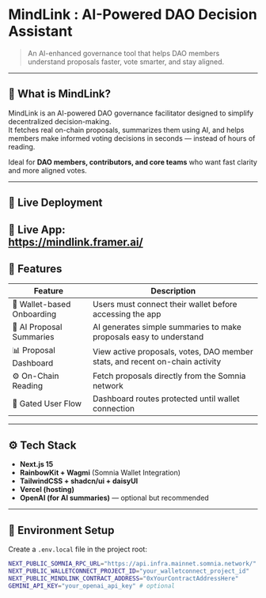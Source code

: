 # MindLink : AI-Powered DAO Decision Assistant

> An AI-enhanced governance tool that helps DAO members understand proposals faster, vote smarter, and stay aligned.

---

## 📌 What is MindLink?

MindLink is an AI-powered DAO governance facilitator designed to simplify decentralized decision-making.  
It fetches real on-chain proposals, summarizes them using AI, and helps members make informed voting decisions in seconds — instead of hours of reading.

Ideal for **DAO members, contributors, and core teams** who want fast clarity and more aligned votes.

---

## 🚀 Live Deployment

🔗 **Live App:**  
https://mindlink.framer.ai/
---

## 🧩 Features

| Feature | Description |
|--------|--------------|
| 🔗 Wallet-based Onboarding | Users must connect their wallet before accessing the app |
| 🧠 AI Proposal Summaries | AI generates simple summaries to make proposals easy to understand |
| 📊 Proposal Dashboard | View active proposals, votes, DAO member stats, and recent on-chain activity |
| ⚙️ On-Chain Reading | Fetch proposals directly from the Somnia network |
| 🔐 Gated User Flow | Dashboard routes protected until wallet connection |

---

## ⚙️ Tech Stack

- **Next.js 15**
- **RainbowKit + Wagmi** (Somnia Wallet Integration)
- **TailwindCSS + shadcn/ui + daisyUI**
- **Vercel (hosting)**
- **OpenAI (for AI summaries)** — optional but recommended

---

## 🔧 Environment Setup

Create a `.env.local` file in the project root:

```bash
NEXT_PUBLIC_SOMNIA_RPC_URL="https://api.infra.mainnet.somnia.network/"
NEXT_PUBLIC_WALLETCONNECT_PROJECT_ID="your_walletconnect_project_id"
NEXT_PUBLIC_MINDLINK_CONTRACT_ADDRESS="0xYourContractAddressHere"
GEMINI_API_KEY="your_openai_api_key" # optional
